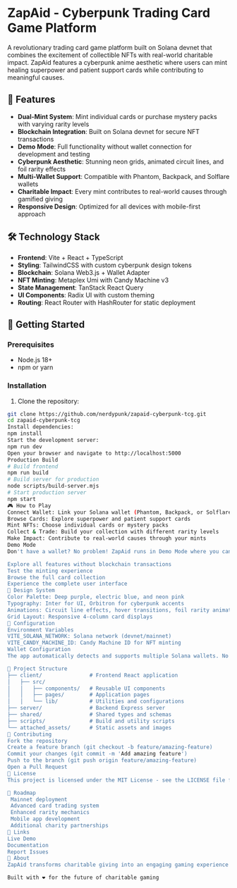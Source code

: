 # ZapAid - Cyberpunk Trading Card Game Platform

A revolutionary trading card game platform built on Solana devnet that combines the excitement of collectible NFTs with real-world charitable impact. ZapAid features a cyberpunk anime aesthetic where users can mint healing superpower and patient support cards while contributing to meaningful causes.

## 🌟 Features

- **Dual-Mint System**: Mint individual cards or purchase mystery packs with varying rarity levels
- **Blockchain Integration**: Built on Solana devnet for secure NFT transactions
- **Demo Mode**: Full functionality without wallet connection for development and testing
- **Cyberpunk Aesthetic**: Stunning neon grids, animated circuit lines, and foil rarity effects
- **Multi-Wallet Support**: Compatible with Phantom, Backpack, and Solflare wallets
- **Charitable Impact**: Every mint contributes to real-world causes through gamified giving
- **Responsive Design**: Optimized for all devices with mobile-first approach

## 🛠 Technology Stack

- **Frontend**: Vite + React + TypeScript
- **Styling**: TailwindCSS with custom cyberpunk design tokens
- **Blockchain**: Solana Web3.js + Wallet Adapter
- **NFT Minting**: Metaplex Umi with Candy Machine v3
- **State Management**: TanStack React Query
- **UI Components**: Radix UI with custom theming
- **Routing**: React Router with HashRouter for static deployment

## 🚀 Getting Started

### Prerequisites
- Node.js 18+ 
- npm or yarn

### Installation
1. Clone the repository:
```bash
git clone https://github.com/nerdypunk/zapaid-cyberpunk-tcg.git
cd zapaid-cyberpunk-tcg
Install dependencies:
npm install
Start the development server:
npm run dev
Open your browser and navigate to http://localhost:5000
Production Build
# Build frontend
npm run build
# Build server for production
node scripts/build-server.mjs
# Start production server
npm start
🎮 How to Play
Connect Wallet: Link your Solana wallet (Phantom, Backpack, or Solflare)
Browse Cards: Explore superpower and patient support cards
Mint NFTs: Choose individual cards or mystery packs
Collect & Trade: Build your collection with different rarity levels
Make Impact: Contribute to real-world causes through your mints
Demo Mode
Don't have a wallet? No problem! ZapAid runs in Demo Mode where you can:

Explore all features without blockchain transactions
Test the minting experience
Browse the full card collection
Experience the complete user interface
🎨 Design System
Color Palette: Deep purple, electric blue, and neon pink
Typography: Inter for UI, Orbitron for cyberpunk accents
Animations: Circuit line effects, hover transitions, foil rarity animations
Grid Layout: Responsive 4-column card displays
🔧 Configuration
Environment Variables
VITE_SOLANA_NETWORK: Solana network (devnet/mainnet)
VITE_CANDY_MACHINE_ID: Candy Machine ID for NFT minting
Wallet Configuration
The app automatically detects and supports multiple Solana wallets. No additional configuration required.

📁 Project Structure
├── client/               # Frontend React application
│   ├── src/
│   │   ├── components/   # Reusable UI components
│   │   ├── pages/        # Application pages
│   │   └── lib/          # Utilities and configurations
├── server/               # Backend Express server
├── shared/               # Shared types and schemas
├── scripts/              # Build and utility scripts
└── attached_assets/      # Static assets and images
🤝 Contributing
Fork the repository
Create a feature branch (git checkout -b feature/amazing-feature)
Commit your changes (git commit -m 'Add amazing feature')
Push to the branch (git push origin feature/amazing-feature)
Open a Pull Request
📜 License
This project is licensed under the MIT License - see the LICENSE file for details.

🎯 Roadmap
 Mainnet deployment
 Advanced card trading system
 Enhanced rarity mechanics
 Mobile app development
 Additional charity partnerships
🔗 Links
Live Demo
Documentation
Report Issues
💫 About
ZapAid transforms charitable giving into an engaging gaming experience through collectible NFTs. By combining the excitement of trading cards with blockchain technology and real-world impact, we're creating a new way to make a difference while having fun.

Built with ❤️ for the future of charitable gaming
